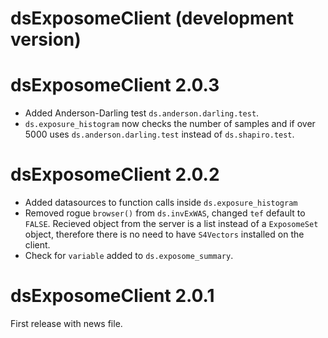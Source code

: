# dsExposomeClient (development version)

# dsExposomeClient 2.0.3

+ Added Anderson-Darling test `ds.anderson.darling.test`.
+ `ds.exposure_histogram` now checks the number of samples and if over 5000 uses `ds.anderson.darling.test` instead of `ds.shapiro.test`.

# dsExposomeClient 2.0.2

+ Added datasources to function calls inside `ds.exposure_histogram`
+ Removed rogue `browser()` from `ds.invExWAS`, changed `tef` default to `FALSE`. Recieved object from the server is a list instead of a `ExposomeSet` object, therefore there is no need to have `S4Vectors` installed on the client.
+ Check for `variable` added to `ds.exposome_summary`.

# dsExposomeClient 2.0.1


First release with news file.
